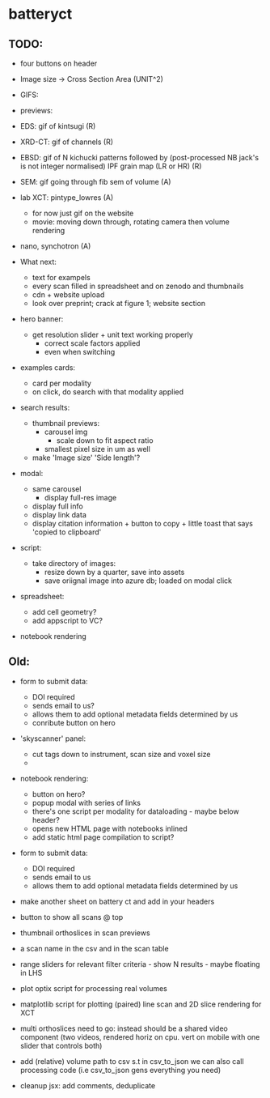# batteryct

## TODO:

- four buttons on header
- Image size -> Cross Section Area (UNIT^2)

- GIFS:
- previews:
- EDS: gif of kintsugi (R)
- XRD-CT: gif of channels (R)
- EBSD: gif of N kichucki patterns followed by (post-processed NB jack's is not integer normalised) IPF grain map (LR or HR) (R)
- SEM: gif going through fib sem of volume (A)
- lab XCT: pintype_lowres (A)
  - for now just gif on the website
  - movie: moving down through, rotating camera then volume rendering
- nano, synchotron (A)

- What next:

  - text for exampels
  - every scan filled in spreadsheet and on zenodo and thumbnails
  - cdn + website upload
  - look over preprint; crack at figure 1; website section

- hero banner:
  - get resolution slider + unit text working properly
    - correct scale factors applied
    - even when switching
- examples cards:
  - card per modality
  - on click, do search with that modality applied
- search results:
  - thumbnail previews:
    - carousel img
      - scale down to fit aspect ratio
    - smallest pixel size in um as well
  - make 'Image size' 'Side length'?
- modal:
  - same carousel
    - display full-res image
  - display full info
  - display link data
  - display citation information + button to copy + little toast that says 'copied to clipboard'
- script:
  - take directory of images:
    - resize down by a quarter, save into assets
    - save oriignal image into azure db; loaded on modal click
- spreadsheet:
  - add cell geometry?
  - add appscript to VC?
- notebook rendering

## Old:

- form to submit data:
  - DOI required
  - sends email to us?
  - allows them to add optional metadata fields determined by us
  - conribute button on hero
- 'skyscanner' panel:
  - cut tags down to instrument, scan size and voxel size
  -
- notebook rendering:

  - button on hero?
  - popup modal with series of links
  - there's one script per modality for dataloading - maybe below header?
  - opens new HTML page with notebooks inlined
  - add static html page compilation to script?

- form to submit data:
  - DOI required
  - sends email to us
  - allows them to add optional metadata fields determined by us
- make another sheet on battery ct and add in your headers
- button to show all scans @ top
- thumbnail orthoslices in scan previews
- a scan name in the csv and in the scan table
- range sliders for relevant filter criteria - show N results - maybe floating in LHS
- plot optix script for processing real volumes
- matplotlib script for plotting (paired) line scan and 2D slice rendering for XCT
- multi orthoslices need to go: instead should be a shared video component (two videos, rendered horiz on cpu. vert on mobile with one slider that controls both)
- add (relative) volume path to csv s.t in csv_to_json we can also call processing code (i.e csv_to_json gens everything you need)
- cleanup jsx: add comments, deduplicate

